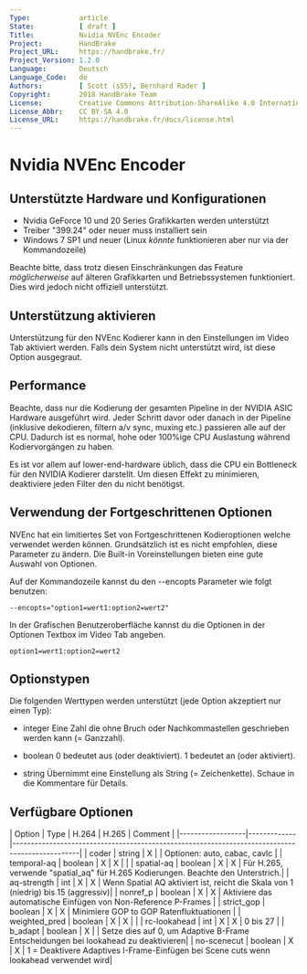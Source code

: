 ```yaml
---
Type:            article
State:           [ draft ]
Title:           Nvidia NVEnc Encoder
Project:         HandBrake
Project_URL:     https://handbrake.fr/
Project_Version: 1.2.0
Language:        Deutsch
Language_Code:   de
Authors:         [ Scott (s55), Bernhard Rader ]
Copyright:       2018 HandBrake Team
License:         Creative Commons Attribution-ShareAlike 4.0 International
License_Abbr:    CC BY-SA 4.0
License_URL:     https://handbrake.fr/docs/license.html
---
```


Nvidia NVEnc Encoder
==========================

Unterstützte Hardware und Konfigurationen
--------------
- Nvidia GeForce 10 und 20 Series Grafikkarten werden unterstützt
- Treiber "399.24" oder neuer muss installiert sein
- Windows 7 SP1 und neuer (Linux *könnte* funktionieren aber nur via der Kommandozeile)

Beachte bitte, dass trotz diesen Einschränkungen das Feature *möglicherweise* auf älteren Grafikkarten und Betriebssystemen funktioniert. Dies wird jedoch nicht offiziell unterstützt.


Unterstützung aktivieren
--------------
Unterstützung für den NVEnc Kodierer kann in den Einstellungen im Video Tab aktiviert werden. Falls dein System nicht unterstützt wird, ist diese Option ausgegraut.


Performance
--------------
Beachte, dass nur die Kodierung der gesamten Pipeline in der NVIDIA ASIC Hardware ausgeführt wird.
Jeder Schritt davor oder danach in der Pipeline (inklusive dekodieren, filtern a/v sync, muxing etc.) passieren alle auf der CPU. Dadurch ist es normal, hohe oder 100%ige CPU Auslastung während Kodiervorgängen zu haben.

Es ist vor allem auf lower-end-hardware üblich, dass die CPU ein Bottleneck für den NVIDIA Kodierer darstellt. Um diesen Effekt zu minimieren, deaktiviere jeden Filter den du nicht benötigst.


Verwendung der Fortgeschrittenen Optionen
--------------
NVEnc hat ein limitiertes Set von Fortgeschrittenen Kodieroptionen welche verwendet werden können. Grundsätzlich ist es nicht empfohlen, diese Parameter zu ändern. Die Built-in Voreinstellungen bieten eine gute Auswahl von Optionen.

Auf der Kommandozeile kannst du den --encopts Parameter wie folgt benutzen:

    --encopts="option1=wert1:option2=wert2"

In der Grafischen Benutzeroberfläche kannst du die Optionen in der Optionen Textbox im Video Tab angeben.

    option1=wert1:option2=wert2

Optionstypen
--------------
Die folgenden Werttypen werden unterstützt (jede Option akzeptiert nur einen Typ):

- integer
  Eine Zahl die ohne Bruch oder Nachkommastellen geschrieben werden kann (= Ganzzahl).

- boolean
  0 bedeutet aus (oder deaktiviert).
  1 bedeutet an (oder aktiviert).
 
- string
  Übernimmt eine Einstellung als String (= Zeichenkette). Schaue in die Kommentare für Details.

  
Verfügbare Optionen
--------------

| Option           | Type        | H.264 | H.265 | Comment                                                                        |
|------------------|-------------|------------------------------------------------------------------------------------------------|
| coder            | string      |   X   |       | Optionen: auto, cabac, cavlc                                                   |
| temporal-aq      | boolean     |   X   |   X   |                                                                                |
| spatial-aq       | boolean     |   X   |   X   | Für H.265, verwende "spatial_aq" für H.265 Kodierungen. Beachte den Unterstrich.|
| aq-strength      | int         |   X   |   X   | Wenn Spatial AQ aktiviert ist, reicht die Skala von 1 (niedrig) bis 15 (aggressiv)|
| nonref_p         | boolean     |   X   |   X   | Aktiviere das automatische Einfügen von Non-Reference P-Frames                 |
| strict_gop       | boolean     |   X   |   X   | Minimiere GOP to GOP Ratenfluktuationen                                        |
| weighted_pred    | boolean     |   X   |   X   |                                                                                |
| rc-lookahead     | int         |   X   |   X   | 0 bis 27                                                                       |
| b_adapt          | boolean     |   X   |       | Setze dies auf 0, um Adaptive B-Frame Entscheidungen bei lookahead zu deaktivieren|
| no-scenecut      | boolean     |   X   |   X   | 1 = Deaktivere Adaptives I-Frame-Einfügen bei Scene cuts wenn lookahead verwendet wird|



